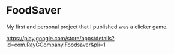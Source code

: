 # FoodSaver
 My first and personal project that I published was a clicker game.
 
 https://play.google.com/store/apps/details?id=com.RayGCompany.Foodsaver&pli=1
